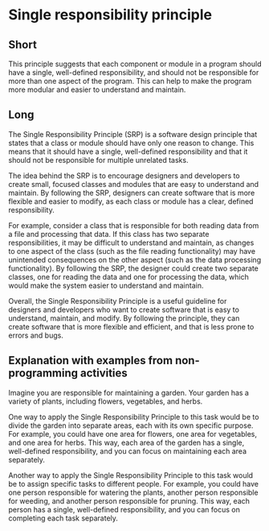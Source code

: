 # Single responsibility principle
## Short
This principle suggests that each component or module in a program should have a single, well-defined responsibility, and should not be responsible for more than one aspect of the program. This can help to make the program more modular and easier to understand and maintain.
## Long
The Single Responsibility Principle (SRP) is a software design principle that states that a class or module should have only one reason to change. This means that it should have a single, well-defined responsibility and that it should not be responsible for multiple unrelated tasks.

The idea behind the SRP is to encourage designers and developers to create small, focused classes and modules that are easy to understand and maintain. By following the SRP, designers can create software that is more flexible and easier to modify, as each class or module has a clear, defined responsibility.

For example, consider a class that is responsible for both reading data from a file and processing that data. If this class has two separate responsibilities, it may be difficult to understand and maintain, as changes to one aspect of the class (such as the file reading functionality) may have unintended consequences on the other aspect (such as the data processing functionality). By following the SRP, the designer could create two separate classes, one for reading the data and one for processing the data, which would make the system easier to understand and maintain.

Overall, the Single Responsibility Principle is a useful guideline for designers and developers who want to create software that is easy to understand, maintain, and modify. By following the principle, they can create software that is more flexible and efficient, and that is less prone to errors and bugs.

## Explanation with examples from non-programming activities
Imagine you are responsible for maintaining a garden. Your garden has a variety of plants, including flowers, vegetables, and herbs.

One way to apply the Single Responsibility Principle to this task would be to divide the garden into separate areas, each with its own specific purpose. For example, you could have one area for flowers, one area for vegetables, and one area for herbs. This way, each area of the garden has a single, well-defined responsibility, and you can focus on maintaining each area separately.

Another way to apply the Single Responsibility Principle to this task would be to assign specific tasks to different people. For example, you could have one person responsible for watering the plants, another person responsible for weeding, and another person responsible for pruning. This way, each person has a single, well-defined responsibility, and you can focus on completing each task separately.
